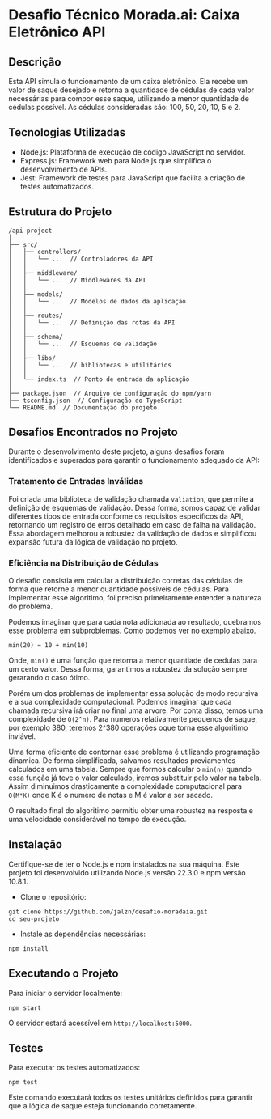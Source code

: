 # Desafio Técnico Morada.ai: Caixa Eletrônico API

## Descrição
Esta API simula o funcionamento de um caixa eletrônico. Ela recebe um valor de
saque desejado e retorna a quantidade de cédulas de cada valor necessárias para
compor esse saque, utilizando a menor quantidade de cédulas possível. As cédulas
consideradas são: 100, 50, 20, 10, 5 e 2.

## Tecnologias Utilizadas
- Node.js: Plataforma de execução de código JavaScript no servidor.
- Express.js: Framework web para Node.js que simplifica o desenvolvimento de APIs.
- Jest: Framework de testes para JavaScript que facilita a criação de testes automatizados.

## Estrutura do Projeto
```
/api-project
│
├── src/
│   ├── controllers/
│   │   └── ...  // Controladores da API
│   │
│   ├── middleware/
│   │   └── ...  // Middlewares da API
│   │
│   ├── models/
│   │   └── ...  // Modelos de dados da aplicação
│   │
│   ├── routes/
│   │   └── ...  // Definição das rotas da API
│   │
│   ├── schema/
│   │   └── ...  // Esquemas de validação
│   │
│   ├── libs/
│   │   └── ...  // bibliotecas e utilitários
│   │
│   └── index.ts  // Ponto de entrada da aplicação
│
├── package.json  // Arquivo de configuração do npm/yarn
├── tsconfig.json  // Configuração do TypeScript
└── README.md  // Documentação do projeto
```

## Desafios Encontrados no Projeto

Durante o desenvolvimento deste projeto, alguns desafios foram identificados e
superados para garantir o funcionamento adequado da API:

### Tratamento de Entradas Inválidas

Foi criada uma biblioteca de validação chamada `valiation`, que permite a definição
de esquemas de validação. Dessa forma, somos capaz de validar diferentes tipos de entrada
conforme os requisitos específicos da API, retornando um registro de erros detalhado
em caso de falha na validação. Essa abordagem melhorou a robustez da validação de dados
e simplificou expansão futura da lógica de validação no projeto.

### Eficiência na Distribuição de Cédulas

O desafio consistia em calcular a distribuição corretas das cédulas de forma
que retorne a menor quantidade possiveis de cédulas. Para implementar esse algoritimo,
foi preciso primeiramente entender a natureza do problema.

Podemos imaginar que para cada nota adicionada ao resultado, quebramos esse problema
em subproblemas. Como podemos ver no exemplo abaixo.
```
min(20) = 10 + min(10)
```
Onde, `min()` é uma função que retorna a menor quantiade de cedulas para um certo valor. Dessa forma,
garantimos a robustez da solução sempre gerarando o caso ótimo.

Porém um dos problemas de implementar essa solução de modo recursiva é a sua complexidade computacional.
Podemos imaginar que cada chamada recursiva irá criar no final uma arvore. Por conta disso, temos
uma complexidade de `O(2^n)`. Para numeros relativamente pequenos de saque, por exemplo 380, teremos 2^380 operações
oque torna esse algoritimo inviável.

Uma forma eficiente de contornar esse problema é utilizando programação dinamica.
De forma simplificada, salvamos resultados previamentes calculados em uma tabela.
Sempre que formos calcular o `min(n)` quando essa função já teve o valor calculado,
iremos substituir pelo valor na tabela. Assim diminuimos drasticamente a complexidade computacional
para `O(M*K)` onde K é o numero de notas e M é valor a ser sacado.

O resultado final do algoritimo permitiu obter uma robustez na resposta e uma velocidade considerável no tempo
de execução.

## Instalação
Certifique-se de ter o Node.js e npm instalados na sua máquina.
Este projeto foi desenvolvido utilizando Node.js versão 22.3.0 e npm versão 10.8.1.

- Clone o repositório:
```
git clone https://github.com/jalzn/desafio-moradaia.git
cd seu-projeto
```
- Instale as dependências necessárias:
```
npm install
```

## Executando o Projeto
Para iniciar o servidor localmente:
```
npm start
```
O servidor estará acessível em `http://localhost:5000`.

## Testes
Para executar os testes automatizados:
```
npm test
```
Este comando executará todos os testes unitários definidos para garantir que a
lógica de saque esteja funcionando corretamente.
